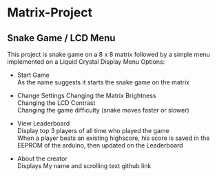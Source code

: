 # Matrix-Project
## Snake Game / LCD Menu 

This project is snake game on a 8 x 8 matrix followed by a simple menu implemented on a Liquid Crystal Display
Menu Options:<br/>
 - Start Game<br/>
    As the name suggests it starts the snake game on the matrix<br/>
    
 - Change Settings
    Changing the Matrix Brightness <br/>
    Changing the LCD Contrast <br/>
    Changing the game difficulty (snake moves faster or slower)<br/>
    
 - View Leaderboard<br/>
    Display top 3 players of all time who played the game<br/>
    When a player beats an existing highscore, his score is saved in the EEPROM of the arduino, then updated on the Leaderboard<br/>
    
 - About the creator<br/>
    Displays My name and scrolling text github link<br/>




